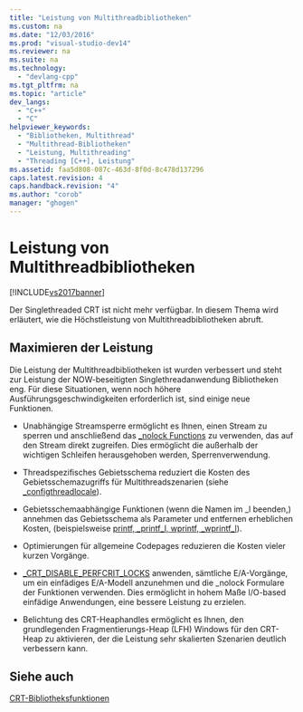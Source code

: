 ```yaml
---
title: "Leistung von Multithreadbibliotheken"
ms.custom: na
ms.date: "12/03/2016"
ms.prod: "visual-studio-dev14"
ms.reviewer: na
ms.suite: na
ms.technology: 
  - "devlang-cpp"
ms.tgt_pltfrm: na
ms.topic: "article"
dev_langs: 
  - "C++"
  - "C"
helpviewer_keywords: 
  - "Bibliotheken, Multithread"
  - "Multithread-Bibliotheken"
  - "Leistung, Multithreading"
  - "Threading [C++], Leistung"
ms.assetid: faa5d808-087c-463d-8f0d-8c478d137296
caps.latest.revision: 4
caps.handback.revision: "4"
ms.author: "corob"
manager: "ghogen"
---
```

# Leistung von Multithreadbibliotheken
[!INCLUDE[vs2017banner](../assembler/inline/includes/vs2017banner.md)]

Der Singlethreaded CRT ist nicht mehr verfügbar.  In diesem Thema wird erläutert, wie die Höchstleistung von Multithreadbibliotheken abruft.  
  
## Maximieren der Leistung  
 Die Leistung der Multithreadbibliotheken ist wurden verbessert und steht zur Leistung der NOW\-beseitigten Singlethreadanwendung Bibliotheken eng.  Für diese Situationen, wenn noch höhere Ausführungsgeschwindigkeiten erforderlich ist, sind einige neue Funktionen.  
  
-   Unabhängige Streamsperre ermöglicht es Ihnen, einen Stream zu sperren und anschließend das [\_nolock Functions](../c-runtime-library/nolock-functions.md) zu verwenden, das auf den Stream direkt zugreifen.  Dies ermöglicht die außerhalb der wichtigen Schleifen herausgehoben werden, Sperrenverwendung.  
  
-   Threadspezifisches Gebietsschema reduziert die Kosten des Gebietsschemazugriffs für Multithreadszenarien \(siehe [\_configthreadlocale](../c-runtime-library/reference/configthreadlocale.md)\).  
  
-   Gebietsschemaabhängige Funktionen \(wenn die Namen im \_l beenden,\) annehmen das Gebietsschema als Parameter und entfernen erheblichen Kosten, \(beispielsweise [printf, \_printf\_l, wprintf, \_wprintf\_l](../c-runtime-library/reference/printf-printf-l-wprintf-wprintf-l.md)\).  
  
-   Optimierungen für allgemeine Codepages reduzieren die Kosten vieler kurzen Vorgänge.  
  
-   [\_CRT\_DISABLE\_PERFCRIT\_LOCKS](../c-runtime-library/crt-disable-perfcrit-locks.md) anwenden, sämtliche E\/A\-Vorgänge, um ein einfädiges E\/A\-Modell anzunehmen und die \_nolock Formulare der Funktionen verwenden.  Dies ermöglicht in hohem Maße I\/O\-based einfädige Anwendungen, eine bessere Leistung zu erzielen.  
  
-   Belichtung des CRT\-Heaphandles ermöglicht es Ihnen, den grundlegenden Fragmentierungs\-Heap \(LFH\) Windows für den CRT\-Heap zu aktivieren, der die Leistung sehr skalierten Szenarien deutlich verbessern kann.  
  
## Siehe auch  
 [CRT\-Bibliotheksfunktionen](../c-runtime-library/crt-library-features.md)